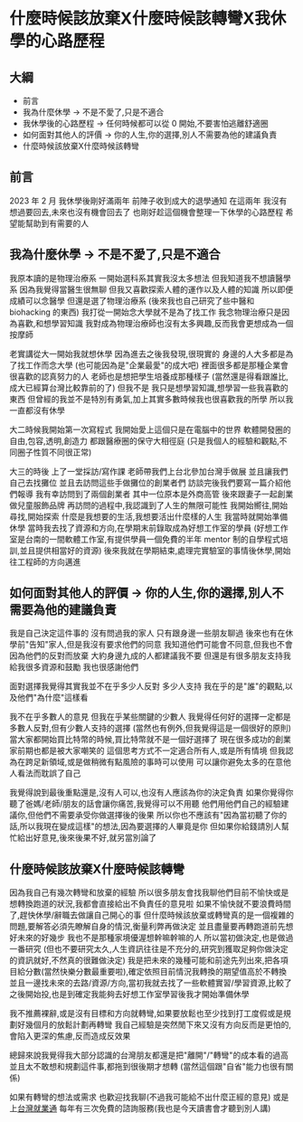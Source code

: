 # 什麼時候該放棄X什麼時候該轉彎X我休學的心路歷程

## 大綱

- 前言
- 我為什麼休學 -> 不是不愛了,只是不適合
- 我休學後的心路歷程 -> 任何時候都可以從 0 開始,不要害怕逃離舒適圈
- 如何面對其他人的評價 -> 你的人生,你的選擇,別人不需要為他的建議負責
- 什麼時候該放棄X什麼時候該轉彎

## 前言

2023 年 2 月
我休學後剛好滿兩年
前陣子收到成大的退學通知
在這兩年
我沒有想過要回去,未來也沒有機會回去了
也剛好趁這個機會整理一下休學的心路歷程
希望能幫助到有需要的人

## 我為什麼休學 -> 不是不愛了,只是不適合

我原本讀的是物理治療系
一開始選科系其實我沒太多想法
但我知道我不想讀醫學系
因為我覺得當醫生很無聊
但我又喜歡探索人體的運作以及人體的知識
所以即便成績可以念醫學
但還是選了物理治療系
(後來我也自己研究了些中醫和 biohacking 的東西)
我打從一開始念大學就不是為了找工作
我念物理治療只是因為喜歡,和想學習知識
我對成為物理治療師也沒有太多興趣,反而我會更想成為一個按摩師

老實講從大一開始我就想休學
因為進去之後我發現,很現實的
身邊的人大多都是為了找工作而念大學
(也可能因為是"企業最愛"的成大吧)
裡面很多都是那種企業會很喜歡的認真努力的人
老師也是想把學生培養成那種樣子
(當然還是得看跟誰比,成大已經算台灣比較靠前的了)
但我不是
我只是想學習知識,想學習一些我喜歡的東西
但曾經的我並不是特別有勇氣,加上其實多數時候我也很喜歡我的所學
所以我一直都沒有休學

大二時候我開始第一次寫程式
我開始愛上這個只是在電腦中的世界
軟體開發圈的自由,包容,透明,創造力
都跟醫療圈的保守大相徑庭
(只是我個人的經驗和觀點,不同圈子性質不同很正常)


大三的時後
上了一堂採訪/寫作課
老師帶我們上台北參加台灣手做展
並且讓我們自己去找攤位
並且去訪問這些手做攤位的創業者們
訪談完後我們要寫一篇介紹他們報導
我有幸訪問到了兩個創業者
其中一位原本是外商高管
後來跟妻子一起創業做兒童服飾品牌
再訪問的過程中,我認識到了人生的無限可能性
我開始嚮往,開始尋找,開始探索
什麼是我想要的生活,我想要活出什麼樣的人生
我當時就開始準備休學
當時我去找了資源和方向,在學期末前錄取成為好想工作室的學員
(好想工作室是台南的一間軟體工作室,有提供學員一個免費的半年 mentor 制的自學程式培訓,並且提供相當好的資源)
後來我就在學期結束,處理完實驗室的事情後休學,開始往工程師的方向邁進

## 如何面對其他人的評價 -> 你的人生,你的選擇,別人不需要為他的建議負責

我是自己決定這件事的
沒有問過我的家人
只有跟身邊一些朋友聊過
後來也有在休學前"告知"家人,但是我沒有要求他們的同意
我知道他們可能會不同意,但我也不會因為他們的反對而放棄
大約身邊九成的人都建議我不要
但還是有很多朋友支持我
給我很多資源和鼓勵
我也很感謝他們

面對選擇我覺得其實我並不在乎多少人反對
多少人支持
我在乎的是"誰"的觀點,以及他們"為什麼"這樣看

我不在乎多數人的意見
但我在乎某些關鍵的少數人
我覺得任何好的選擇一定都是多數人反對,但有少數人支持的選擇
(當然也有例外,但我覺得這是一個很好的原則)
當大家都開始買比特幣的時候,買比特幣就不是一個好選擇了
現在很多成功的創業家前期也都是被大家嘲笑的
這個思考方式不一定適合所有人,或是所有情境
但我認為在跨足新領域,或是做稍微有點風險的事時可以使用
可以讓你避免太多的在意他人看法而耽誤了自己

我覺得說到最後重點還是,沒有人可以,也沒有人應該為你的決定負責
如果你覺得你聽了爸媽/老師/朋友的話會讓你痛苦,我覺得可以不用聽
他們用他們自己的經驗建議你,但他們不需要承受你做選擇後的後果
所以你也不應該有"因為當初聽了你的話,所以我現在變成這樣"的想法,因為要選擇的人畢竟是你
但如果你給錢請別人幫忙給出好意見,後來後果不好,就另當別論了

## 什麼時候該放棄X什麼時候該轉彎
因為我自己有幾次轉彎和放棄的經驗
所以很多朋友會找我聊他們目前不愉快或是想轉換跑道的狀況,我都會直接給出不負責任的意見啦
如果不愉快就不要浪費時間了,趕快休學/辭職去做讓自己開心的事
但什麼時候該放棄或轉彎真的是一個複雜的問題,要解答必須先瞭解自身的情況,衡量利弊再做決定
並且盡量要再轉跑道前先想好未來的好幾步
我也不是那種家境優渥想幹嘛幹嘛的人
所以當初做決定,也是做過一番研究
(但也不要研究太久,人生資訊往往是不充分的,研究到獲取足夠你做決定的資訊就好,不然真的很難做決定)
我是把未來的幾種可能和前途先列出來,把各項目給分數(當然快樂分數最重要啦),確定依照目前情況我轉換的期望值高於不轉換
並且一邊找未來的去路/資源/方向,當初我就去找了一些軟體實習/學習資源,比較了之後開始投,也是到確定我能夠去好想工作室學習後我才開始準備休學

我不推薦裸辭,或是沒有目標和方向就轉彎,如果要放鬆也至少找到打工度假或是規劃好幾個月的放鬆計劃再轉彎
我自己經驗是突然閒下來又沒有方向反而是更怕的,會陷入更深的焦慮,反而造成反效果

總歸來說我覺得我大部分認識的台灣朋友都還是把"離開"/"轉彎"的成本看的過高
並且太不敢想和規劃這件事,都拖到很後期才想轉
(當然這個跟"自省"能力也很有關係)

如果有轉彎的想法或需求
也歡迎找我聊(不過我可能給不出什麼正經的意見)
或是上[台灣就業通](https://coach.taiwanjobs.gov.tw/wdaecPublic/)
每年有三次免費的諮詢服務(我也是今天讀書會才聽到別人講)
